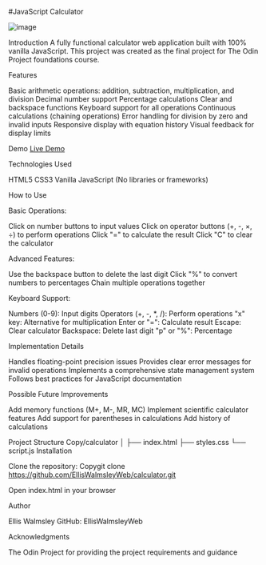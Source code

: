 #JavaScript Calculator

![image](https://github.com/user-attachments/assets/a55923c2-2702-41bf-96fa-93f9c63d7a83)

Introduction
A fully functional calculator web application built with 100% vanilla JavaScript. This project was created as the final project for The Odin Project foundations course.

Features

Basic arithmetic operations: addition, subtraction, multiplication, and division
Decimal number support
Percentage calculations
Clear and backspace functions
Keyboard support for all operations
Continuous calculations (chaining operations)
Error handling for division by zero and invalid inputs
Responsive display with equation history
Visual feedback for display limits

Demo
[Live Demo](https://elliswalmsleyweb.github.io/Calculator/)

Technologies Used

HTML5
CSS3
Vanilla JavaScript (No libraries or frameworks)

How to Use

Basic Operations:

Click on number buttons to input values
Click on operator buttons (+, -, ×, ÷) to perform operations
Click "=" to calculate the result
Click "C" to clear the calculator

Advanced Features:

Use the backspace button to delete the last digit
Click "%" to convert numbers to percentages
Chain multiple operations together

Keyboard Support:

Numbers (0-9): Input digits
Operators (+, -, *, /): Perform operations
"x" key: Alternative for multiplication
Enter or "=": Calculate result
Escape: Clear calculator
Backspace: Delete last digit
"p" or "%": Percentage

Implementation Details

Handles floating-point precision issues
Provides clear error messages for invalid operations
Implements a comprehensive state management system
Follows best practices for JavaScript documentation

Possible Future Improvements

Add memory functions (M+, M-, MR, MC)
Implement scientific calculator features
Add support for parentheses in calculations
Add history of calculations

Project Structure
Copy/calculator
│
├── index.html
├── styles.css
└── script.js
Installation

Clone the repository:
Copygit clone https://github.com/EllisWalmsleyWeb/calculator.git

Open index.html in your browser

Author

Ellis Walmsley
GitHub: EllisWalmsleyWeb

Acknowledgments

The Odin Project for providing the project requirements and guidance
